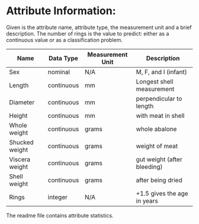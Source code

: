 # Attribute Information:

Given is the attribute name, attribute type, the measurement unit and a brief description. The number of rings is the value to predict: either as a continuous value or as a classification problem.

Name | Data Type | Measurement Unit | Description
--- | --- | --- | ---
Sex | nominal | N/A | M, F, and I (infant)
Length | continuous | mm | Longest shell measurement
Diameter | continuous | mm | perpendicular to length
Height | continuous | mm | with meat in shell
Whole weight | continuous | grams | whole abalone
Shucked weight | continuous | grams | weight of meat
Viscera weight | continuous | grams | gut weight (after bleeding)
Shell weight | continuous | grams | after being dried
Rings | integer | N/A | +1.5 gives the age in years

The readme file contains attribute statistics.